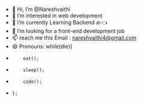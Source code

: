 - 👋 Hi, I’m @Nareshvaithi
- 👀 I’m interested in web development
- 🌱 I’m currently Learning Backend 🔙👈
- 💞️ I’m looking for a front-end development job
- 📫 reach me this Email : nareshvaithi4@gmail.com
- 😄 Pronouns: while(die){
-         eat();
-         sleep();
-         code();
-     };

<!---
Nareshvaithi/Nareshvaithi is a ✨ special ✨ repository because its `README.md` (this file) appears on your GitHub profile.
You can click the Preview link to take a look at your changes.
--->
